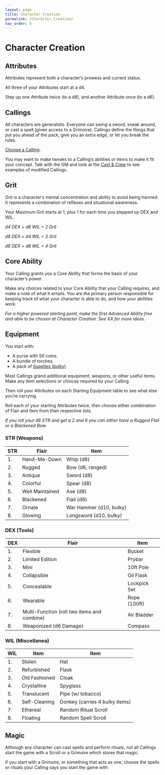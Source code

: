 ```yaml
---
layout: page
title: Character Creation
permalink: /Character_Creation/
nav_order: 4
---
```


# Character Creation

## Attributes

Attributes represent both a character’s prowess and current status.

All three of your Attributes start at a d4.

Step up one Attribute twice (to a d8), and another Attribute once (to a d6).

## Callings

All characters are generalists. Everyone can swing a sword, sneak around, or cast a spell (given access to a Grimoire). Callings define the things that put you ahead of the pack, give you an extra edge, or let you break the rules. 

[Choose a Calling](/Callings/). 

You may want to make tweaks to a Calling’s abilities or items to make it fit your concept. Talk with the GM and look at the [Cast & Crew](/Cast/) to see examples of modified Callings.

## Grit

Grit is a character’s mental concentration and ability to avoid being harmed. It represents a combination of reflexes and situational awareness.

Your Maximum Grit starts at 1, plus 1 for each time you stepped up DEX and WIL.

*d4 DEX + d6 WIL = 2 Grit*

*d8 DEX + d4 WIL = 3 Grit*

*d6 DEX + d8 WIL = 4 Grit*

## Core Ability

Your Calling grants you a Core Ability that forms the basis of your character’s power.

Make any choices related to your Core Ability that your Calling requires, and make a note of what it entails. You are the primary person responsible for keeping track of what your character is able to do, and how your abilities work.

*For a higher powered starting point, make the first Advanced Ability free and able to be chosen at Character Creation. See XX for more ideas.*

## Equipment

You start with:

 * A purse with 50 coins.
 * A bundle of torches.
 * A pack of [Supplies (bulky)](/SRD/Items&Inventory#supplies)

Most Callings grand additional equipment, weapons, or other useful items.  Make any item selections or choices required by your Calling.

Then roll your Attributes on each Starting Equipment table to see what else you’re carrying.

Roll each of your starting Attributes twice, then choose either combination of Flair and Item from their respective lists. 

*If you roll your d6 STR and get a 2 and 6 you can either have a Rugged Flail or a Blackened Bow.*

### STR (Weapons)

| STR | Flair           | Item                    |
|-----|-----------------|-------------------------|
| 1.  | Hand-Me-Down    | Whip (d6)               |
| 2.  | Rugged          | Bow (d6, ranged)        |
| 3.  | Antique         | Sword (d8)              |
| 4.  | Colorful        | Spear (d8)              |
| 5.  | Well Maintained | Axe (d8)                |
| 6.  | Blackened       | Flail (d8)              |
| 7.  | Ornate          | War Hammer (d10, bulky) |
| 8.  | Glowing         | Longsword (d10, bulky)  |

### DEX (Tools)

| DEX | Flair                                       | Item         |
|-----|---------------------------------------------|--------------|
| 1.  | Flexible                                    | Bucket       |
| 2.  | Limited Edition                             | Prybar       |
| 3.  | Mini                                        | 10ft Pole    |
| 4.  | Collapsible                                 | Oil Flask    |
| 5.  | Concealable                                 | Lockpick Set |
| 6.  | Wearable                                    | Rope (100ft) |
| 7.  | Multi-Function (roll two items and combine) | Air Bladder  |
| 8.  | Weaponized (d6 Damage)  					| Compass      |

### WIL (Miscellanea)

| WIL | Item          | Item                           |
|-----|---------------|--------------------------------|
| 1.  | Stolen        | Hat                            |
| 2.  | Refurbished   | Flask                          |
| 3.  | Old Fashioned | Cloak                          |
| 4.  | Crystalline   | Spyglass                       |
| 5.  | Translucent   | Pipe (w/ tobacco)              |
| 6.  | Self-Cleaning | Donkey (carries 4 bulky items) |
| 7.  | Ethereal      | Random Ritual Scroll           |
| 8.  | Floating      | Random Spell Scroll            |

## Magic

Although any character can cast spells and perform rituals, not all Callings start the game with a Scroll or a Grimoire which stores that magic.

If you start with a Grimoire, or something that acts as one, choose the spells or rituals your Calling says you start the game with.